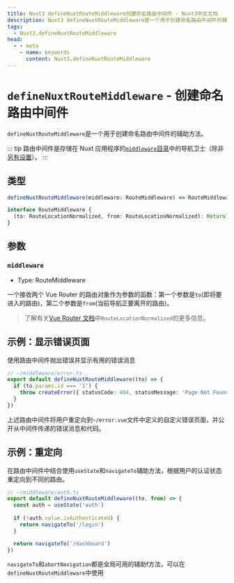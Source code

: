 ```yaml
---
title: Nuxt3 defineNuxtRouteMiddleware创建命名路由中间件 - Nuxt3中文文档
description: Nuxt3 defineNuxtRouteMiddleware是一个用于创建命名路由中间件的辅助方法。
tags: 
  - Nuxt3,defineNuxtRouteMiddleware
head:
  - - meta
    - name: keywords
      content: Nuxt3,defineNuxtRouteMiddleware
---
```


# `defineNuxtRouteMiddleware` - 创建命名路由中间件

`defineNuxtRouteMiddleware`是一个用于创建命名路由中间件的辅助方法。

::: tip
路由中间件是存储在 Nuxt 应用程序的[`middleware`目录](/nuxt3/directory-middleware)中的导航卫士（除非[另有设置](https://v3.nuxtjs.org/api/configuration/nuxt.config#middleware)）。
:::

## 类型

```ts
defineNuxtRouteMiddleware(middleware: RouteMiddleware) => RouteMiddleware

interface RouteMiddleware {
  (to: RouteLocationNormalized, from: RouteLocationNormalized): ReturnType<NavigationGuard>
}
```

## 参数

### `middleware`

- Type: RouteMiddleware

一个接收两个 Vue Router 的路由对象作为参数的函数：第一个参数是`to`(即将要进入的路由)，第二个参数是`from`(当前导航正要离开的路由)。

> 了解有关[Vue Router 文档](https://router.vuejs.org/zh/api/#routelocationnormalized)中`RouteLocationNormalized`的更多信息。

## 示例：显示错误页面

使用路由中间件抛出错误并显示有用的错误消息

```ts
// ~/middleware/error.ts
export default defineNuxtRouteMiddleware((to) => {
  if (to.params.id === '1') {
    throw createError({ statusCode: 404, statusMessage: 'Page Not Found' })
  }
})
```

上述路由中间件将用户重定向到`~/error.vue`文件中定义的自定义错误页面，并公开从中间件传递的错误消息和代码。

## 示例：重定向

在路由中间件中结合使用`useState`和`navigateTo`辅助方法，根据用户的认证状态重定向到不同的路由。

```ts
// ~/middleware/auth.ts
export default defineNuxtRouteMiddleware((to, from) => {
  const auth = useState('auth')
  
  if (!auth.value.isAuthenticated) {
    return navigateTo('/login')
  }

  return navigateTo('/dashboard')
})
```

`navigateTo`和`abortNavigation`都是全局可用的辅助f方法，可以在`defineNuxtRouteMiddleware`中使用